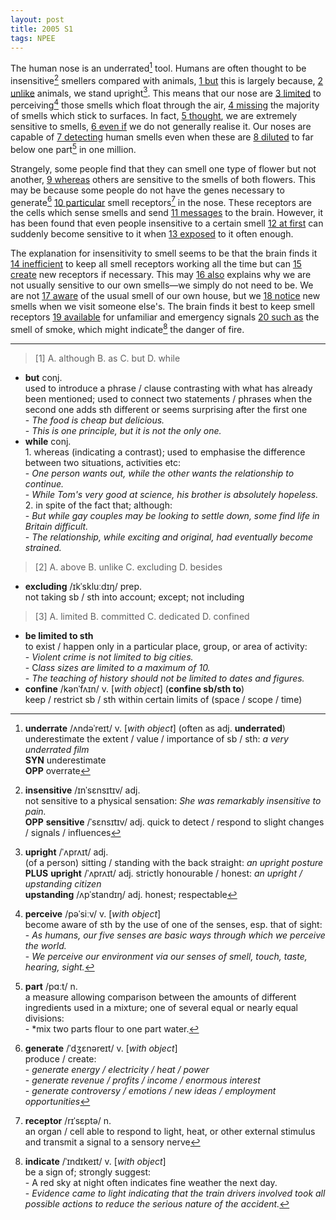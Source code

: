 ```yaml
---
layout: post
title: 2005 S1
tags: NPEE
---
```


The human nose is an underrated[^1] tool. Humans are often thought to be insensitive[^2] smellers compared with animals, <u>1 but</u> this is largely because, <u>2 unlike</u> animals, we stand upright[^3]. This means that our nose are <u>3 limited</u> to perceiving[^4] those smells which float through the air, <u>4 missing</u> the majority of smells which stick to surfaces. In fact, <u>5 thought</u>, we are extremely sensitive to smells, <u>6 even if</u> we do not generally realise it. Our noses are capable of <u>7 detecting</u> human smells even when these are <u>8 diluted</u> to far below one part[^5] in one million.  

[^1]: **underrate** /ʌndəˈreɪt/ v. [*with object*] (often as adj. **underrated**) <br> underestimate the extent / value / importance of sb / sth: *a very underrated film* <br> **SYN** underestimate <br> **OPP** overrate  
[^2]: **insensitive** /ɪnˈsɛnsɪtɪv/ adj. <br> not sensitive to a physical sensation: *She was remarkably insensitive to pain.* <br> **OPP** **sensitive** /ˈsɛnsɪtɪv/ adj. quick to detect / respond to slight changes / signals / influences  
[^3]: **upright** /ˈʌprʌɪt/ adj. <br> (of a person) sitting / standing with the back straight: *an upright posture* <br> **PLUS** **upright** /ˈʌprʌɪt/ adj. strictly honourable / honest: *an upright / upstanding citizen* <br> **upstanding** /ʌpˈstandɪŋ/ adj. honest; respectable  
[^4]: **perceive** /pəˈsiːv/ v. [*with object*] <br> become aware of sth by the use of one of the senses, esp. that of sight: <br>  - *As humans, our five senses are basic ways through which we perceive the world.* <br>  - *We perceive our environment via our senses of smell, touch, taste, hearing, sight.*  
[^5]: **part** /pɑːt/ n. <br> a measure allowing comparison between the amounts of different ingredients used in a mixture; one of several equal or nearly equal divisions: <br>  - *mix two parts flour to one part water.  

Strangely, some people find that they can smell one type of flower but not another, <u>9 whereas</u> others are sensitive to the smells of both flowers. This may be because some people do not have the genes necessary to generate[^6] <u>10 particular</u> smell receptors[^7] in the nose. These receptors are the cells which sense smells and send <u>11 messages</u> to the brain. However, it has been found that even people insensitive to a certain smell <u>12 at first</u> can suddenly become sensitive to it when <u>13 exposed</u> to it often enough.  

[^6]: **generate** /ˈdʒɛnəreɪt/ v. [*with object*] <br> produce / create: <br>  - *generate energy / electricity / heat / power* <br>  - *generate revenue / profits / income / enormous interest* <br>  - *generate controversy / emotions / new ideas / employment opportunities*  
[^7]: **receptor** /rɪˈsɛptə/ n. <br> an organ / cell able to respond to light, heat, or other external stimulus and transmit a signal to a sensory nerve

The explanation for insensitivity to smell seems to be that the brain finds it <u>14 inefficient</u> to keep all smell receptors working all the time but can <u>15 create</u> new receptors if necessary. This may <u>16 also</u> explains why we are not usually sensitive to our own smells—we simply do not need to be. We are not <u>17 aware</u> of the usual smell of our own house, but we <u>18 notice</u> new smells when we visit someone else's. The brain finds it best to keep smell receptors <u>19 available</u> for unfamiliar and emergency signals <u>20 such as</u> the smell of smoke, which might indicate[^8] the danger of fire.  

[^8]: **indicate** /ˈɪndɪkeɪt/ v. [*with object*] <br> be a sign of; strongly suggest: <br>  -  A red sky at night often indicates fine weather the next day. <br>  - *Evidence came to light indicating that the train drivers involved took all possible actions to reduce the serious nature of the accident.*  

---

> [1]  A. although    B. as    C. but    D. while 

- **but** conj. <br> used to introduce a phrase / clause contrasting with what has already been mentioned; used to connect two statements / phrases when the second one adds sth different or seems surprising after the first one <br>  - *The food is cheap but delicious.* <br>  - *This is one principle, but it is not the only one.*  
- **while** conj. <br> 1. whereas (indicating a contrast); used to emphasise the difference between two situations, activities etc: <br>  - *One person wants out, while the other wants the relationship to continue.* <br>  - *While Tom's very good at science, his brother is absolutely hopeless.* <br> 2. in spite of the fact that; although: <br>  - *But while gay couples may be looking to settle down, some find life in Britain difficult.* <br>  - *The relationship, while exciting and original, had eventually become strained.*

> [2]  A. above    B. unlike    C. excluding    D. besides

- **excluding** /ɪkˈskluːdɪŋ/ prep. <br> not taking sb / sth into account; except; not including

> [3]  A. limited    B. committed    C. dedicated   D. confined

- **be limited to sth** <br> to exist / happen only in a particular place, group, or area of activity: <br>  - *Violent crime is not limited to big cities.* <br>  - C*lass sizes are limited to a maximum of 10.* <br>  - *The teaching of history should not be limited to dates and figures.*  
- **confine** /kənˈfʌɪn/ v. [*with object*] (**confine sb/sth to**)<br> keep / restrict sb / sth within certain limits of (space / scope / time)
